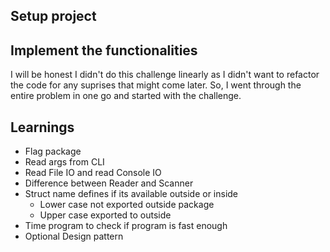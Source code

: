 ## Setup project

## Implement the functionalities

I will be honest I didn't do this challenge linearly as I didn't want to refactor the code for any suprises that might come later. So, I went through the entire problem in one go and started with the challenge.




## Learnings 

- Flag package
- Read args from CLI
- Read File IO and read Console IO
- Difference between Reader and Scanner
- Struct name defines if its available outside or inside
    - Lower case not exported outside package
    - Upper case exported to outside
- Time program to check if program is fast enough
- Optional Design pattern
<!-- Buffered reader / Parallel Streams -->
